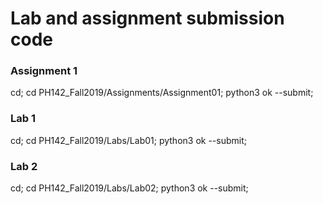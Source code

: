 # Lab and assignment submission code

### Assignment 1

cd; cd PH142_Fall2019/Assignments/Assignment01; python3 ok --submit;

### Lab 1

cd; cd PH142_Fall2019/Labs/Lab01; python3 ok --submit;

### Lab 2

cd; cd PH142_Fall2019/Labs/Lab02; python3 ok --submit;



